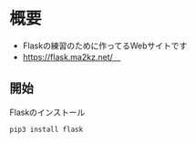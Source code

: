 # 概要
* Flaskの練習のために作ってるWebサイトです
* https://flask.ma2kz.net/　

## 開始
Flaskのインストール
```cmd
pip3 install flask
```
